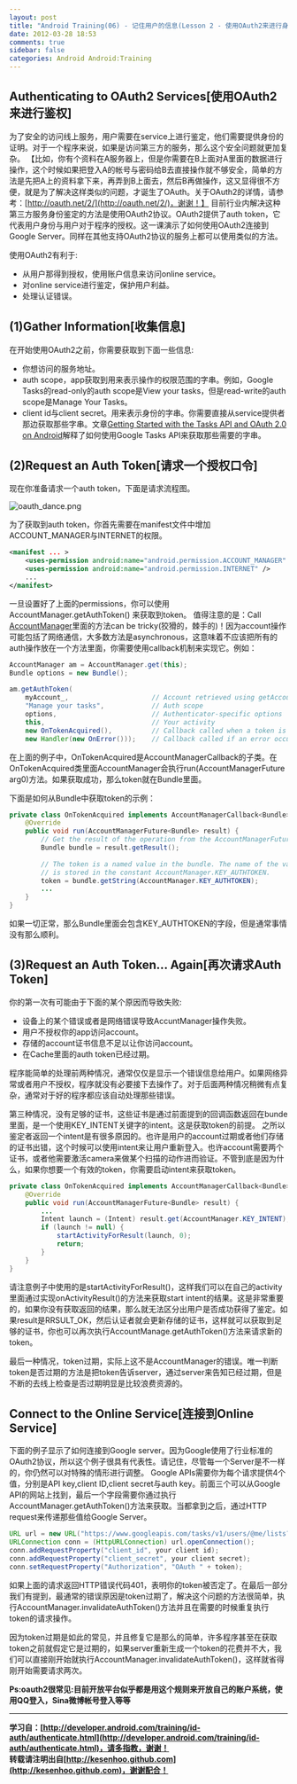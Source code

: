 ```yaml
---
layout: post
title: "Android Training(06) - 记住用户的信息(Lesson 2 - 使用OAuth2来进行身份鉴定)"
date: 2012-03-28 18:53
comments: true
sidebar: false
categories: Android Android:Training
---
```


## Authenticating to OAuth2 Services[使用OAuth2来进行鉴权]
为了安全的访问线上服务，用户需要在service上进行鉴定，他们需要提供身份的证明。对于一个程序来说，如果是访问第三方的服务，那么这个安全问题就更加复杂。
【比如，你有个资料在A服务器上，但是你需要在B上面对A里面的数据进行操作，这个时候如果把登入A的帐号与密码给B去直接操作就不够安全，简单的方法是先把A上的资料拿下来，再弄到B上面去，然后B再做操作，这又显得很不方便，就是为了解决这样类似的问题，才诞生了OAuth。关于OAuth2的详情，请参考：[http://oauth.net/2/](http://oauth.net/2/)，谢谢！】
目前行业内解决这种第三方服务身份鉴定的方法是使用OAuth2协议。OAuth2提供了auth token，它代表用户身份与用户对于程序的授权。这一课演示了如何使用OAuth2连接到Google Server。同样在其他支持OAuth2协议的服务上都可以使用类似的方法。

使用OAuth2有利于:

* 从用户那得到授权，使用账户信息来访问online service。  
* 对online service进行鉴定，保护用户利益。  
* 处理认证错误。  

<!-- More -->

## (1)Gather Information[收集信息]
在开始使用OAuth2之前，你需要获取到下面一些信息:

* 你想访问的服务地址。  
* auth scope，app获取到用来表示操作的权限范围的字串。例如，Google Tasks的read-only的auth scope是View your tasks，但是read-write的auth scope是Manage Your Tasks。  
* client id与client secret。用来表示身份的字串。你需要直接从service提供者那边获取那些字串。文章[Getting Started with the Tasks API and OAuth 2.0 on Android](http://code.google.com/apis/tasks/articles/oauth-and-tasks-on-android.html)解释了如何使用Google Tasks API来获取那些需要的字串。 

## (2)Request an Auth Token[请求一个授权口令]
现在你准备请求一个auth token，下面是请求流程图。

![oauth_dance.png](/images/articles/oauth_dance.png "Figure 1")

为了获取到auth token，你首先需要在manifest文件中增加ACCOUNT_MANAGER与INTERNET的权限。
```xml
<manifest ... >  
    <uses-permission android:name="android.permission.ACCOUNT_MANAGER" />  
    <uses-permission android:name="android.permission.INTERNET" />  
    ...  
</manifest>  
```
一旦设置好了上面的permissions，你可以使用AccountManager.getAuthToken() 来获取到token。
值得注意的是：Call [AccountManager](http://developer.android.com/reference/android/accounts/AccountManager.html)里面的方法can be tricky(狡猾的，棘手的)！因为account操作可能包括了网络通信，大多数方法是asynchronous，这意味着不应该把所有的auth操作放在一个方法里面，你需要使用callback机制来实现它。例如：
```java
AccountManager am = AccountManager.get(this);  
Bundle options = new Bundle();  
  
am.getAuthToken(  
    myAccount_,                     // Account retrieved using getAccountsByType()  
    "Manage your tasks",            // Auth scope  
    options,                        // Authenticator-specific options  
    this,                           // Your activity  
    new OnTokenAcquired(),          // Callback called when a token is successfully acquired  
    new Handler(new OnError()));    // Callback called if an error occurs  
```
在上面的例子中，OnTokenAcquired是AccountManagerCallback的子类。在OnTokenAcquired类里面AccountManager会执行run(AccountManagerFuture<Bundle> arg0)方法。如果获取成功，那么token就在Bundle里面。

下面是如何从Bundle中获取token的示例：
```java
private class OnTokenAcquired implements AccountManagerCallback<Bundle> {  
    @Override  
    public void run(AccountManagerFuture<Bundle> result) {  
        // Get the result of the operation from the AccountManagerFuture.  
        Bundle bundle = result.getResult();  
      
        // The token is a named value in the bundle. The name of the value  
        // is stored in the constant AccountManager.KEY_AUTHTOKEN.  
        token = bundle.getString(AccountManager.KEY_AUTHTOKEN);  
        ...  
    }  
}
```  
如果一切正常，那么Bundle里面会包含KEY_AUTHTOKEN的字段，但是通常事情没有那么顺利。

## (3)Request an Auth Token... Again[再次请求Auth Token]
你的第一次有可能由于下面的某个原因而导致失败:

* 设备上的某个错误或者是网络错误导致AccuntManager操作失败。  
* 用户不授权你的app访问account。  
* 存储的account证书信息不足以让你访问account。  
* 在Cache里面的auth token已经过期。  

程序能简单的处理前两种情况，通常仅仅是显示一个错误信息给用户。如果网络异常或者用户不授权，程序就没有必要接下去操作了。对于后面两种情况稍微有点复杂，通常对于好的程序都应该自动处理那些错误。

第三种情况，没有足够的证书，这些证书是通过前面提到的回调函数返回在bunde里面，是一个使用KEY_INTENT关键字的intent。这是获取token的前提。
之所以鉴定者返回一个intent是有很多原因的。也许是用户的account过期或者他们存储的证书出错，这个时候可以使用intent来让用户重新登入。也许account需要两个证书，或者他需要激活camera来做某个扫描的动作进而验证。不管到底是因为什么，如果你想要一个有效的token，你需要启动intent来获取token。
```java
private class OnTokenAcquired implements AccountManagerCallback<Bundle> {  
    @Override  
    public void run(AccountManagerFuture<Bundle> result) {  
        ...  
        Intent launch = (Intent) result.get(AccountManager.KEY_INTENT);  
        if (launch != null) {  
            startActivityForResult(launch, 0);  
            return;  
        }  
    }  
}  
```
请注意例子中使用的是startActivityForResult()，这样我们可以在自己的activity里面通过实现onActivityResult()的方法来获取start intent的结果。这是非常重要的，如果你没有获取返回的结果，那么就无法区分出用户是否成功获得了鉴定。如果result是RRSULT_OK，然后认证者就会更新存储的证书，这样就可以获取到足够的证书，你也可以再次执行AccountManage.getAuthToken()方法来请求新的token。

最后一种情况，token过期，实际上这不是AccountManager的错误。唯一判断token是否过期的方法是把token告诉server，通过server来告知已经过期，但是不断的去线上检查是否过期明显是比较浪费资源的。

## Connect to the Online Service[连接到Online Service]
下面的例子显示了如何连接到Google server。因为Google使用了行业标准的OAuth2协议，所以这个例子很具有代表性。请记住，尽管每一个Server是不一样的，你仍然可以对特殊的情形进行调整。
Google APIs需要你为每个请求提供4个值，分别是API key,client ID,client secret与auth key。前面三个可以从Google API的网站上找到，最后一个字段需要你通过执行AccountManager.getAuthToken()方法来获取。当都拿到之后，通过HTTP request来传递那些值给Google Server。
```java
URL url = new URL("https://www.googleapis.com/tasks/v1/users/@me/lists?key=" + your_api_key);  
URLConnection conn = (HttpURLConnection) url.openConnection();  
conn.addRequestProperty("client_id", your client id);  
conn.addRequestProperty("client_secret", your client secret);  
conn.setRequestProperty("Authorization", "OAuth " + token);  
```
如果上面的请求返回HTTP错误代码401，表明你的token被否定了。在最后一部分我们有提到，最通常的错误原因是token过期了，解决这个问题的方法很简单，执行AccountManager.invalidateAuthToken()方法并且在需要的时候重复执行token的请求操作。

因为token过期是如此的常见，并且修复它是那么的简单，许多程序甚至在获取token之前就假定它是过期的，如果server重新生成一个token的花费并不大，我们可以直接刚开始就执行AccountManager.invalidateAuthToken()，这样就省得刚开始需要请求两次。

**Ps:oauth2很常见:目前开放平台似乎都是用这个规则来开放自己的账户系统，使用QQ登入，Sina微博帐号登入等等**

***
**学习自：[http://developer.android.com/training/id-auth/authenticate.html](http://developer.android.com/training/id-auth/authenticate.html)，请多指教，谢谢！**  
**转载请注明出自[http://kesenhoo.github.com](http://kesenhoo.github.com)，谢谢配合！**
